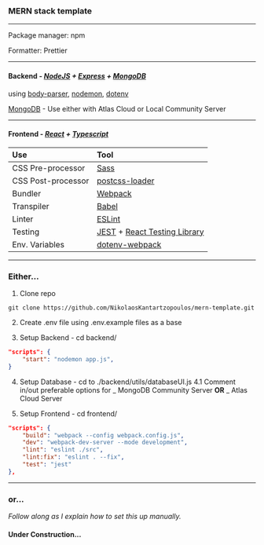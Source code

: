 ### MERN stack template

---

Package manager: npm

Formatter: Prettier

---

#### Backend - <i>[NodeJS](https://nodejs.org/en/docs) + [Express](https://expressjs.com/) + [MongoDB](https://www.mongodb.com/)</i>

using [body-parser](https://www.npmjs.com/package/body-parser), [nodemon](https://www.npmjs.com/package/nodemon), [dotenv](https://www.npmjs.com/package/dotenv)

[MongoDB](https://www.mongodb.com/) - Use either with Atlas Cloud or Local Community Server

---

#### Frontend - <i>[React](https://react.dev/) + [Typescript](https://www.typescriptlang.org/)</i>

| Use                | Tool                                                                               |
| :----------------- | :--------------------------------------------------------------------------------- |
| CSS Pre-processor  | [Sass](https://sass-lang.com/)                                                     |
| CSS Post-processor | [postcss-loader](https://www.npmjs.com/package/postcss-loader)                     |
| Bundler            | [Webpack](https://webpack.js.org/)                                                 |
| Transpiler         | [Babel](https://babeljs.io/)                                                       |
| Linter             | [ESLint](https://eslint.org/)                                                      |
| Testing            | [JEST](https://jestjs.io/) + [React Testing Library](https://testing-library.com/) |
| Env. Variables     | [dotenv-webpack](https://www.npmjs.com/package/dotenv-webpack)                     |

---

### Either...

1. Clone repo

```
git clone https://github.com/NikolaosKantartzopoulos/mern-template.git
```

2. Create .env file using .env.example files as a base

3. Setup Backend - cd backend/

```json
"scripts": {
	"start": "nodemon app.js",
}
```

4. Setup Database - cd to ./backend/utils/databaseUI.js
   4.1 Comment in/out preferable options for
   _ MongoDB Community Server **OR**
   _ Atlas Cloud Server

5. Setup Frontend - cd frontend/

```json
"scripts": {
	"build": "webpack --config webpack.config.js",
	"dev": "webpack-dev-server --mode development",
	"lint": "eslint ./src",
	"lint:fix": "eslint . --fix",
	"test": "jest"
},
```

---

### or...

<i>Follow along as I explain how to set this up manually.</i>

#### Under Construction...
